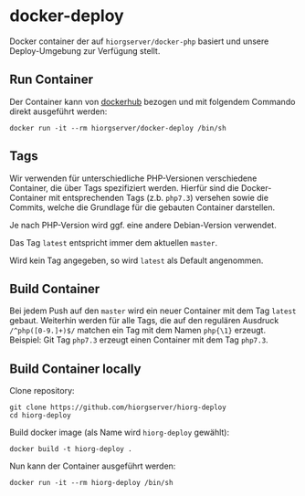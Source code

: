 # docker-deploy

Docker container der auf `hiorgserver/docker-php` basiert und unsere Deploy-Umgebung zur Verfügung stellt.

## Run Container 
Der Container kann von [dockerhub](https://hub.docker.com/r/hiorgserver/docker-deploy/) bezogen 
 und mit folgendem Commando direkt ausgeführt werden:

    docker run -it --rm hiorgserver/docker-deploy /bin/sh

## Tags
Wir verwenden für unterschiedliche PHP-Versionen verschiedene Container, die über Tags
 spezifiziert werden.
Hierfür sind die Docker-Container mit entsprechenden Tags (z.b. `php7.3`) versehen sowie
 die Commits, welche die Grundlage für die gebauten Container darstellen.

Je nach PHP-Version wird ggf. eine andere Debian-Version verwendet.

Das Tag `latest` entspricht immer dem aktuellen `master`.

Wird kein Tag angegeben, so wird `latest` als Default angenommen.

## Build Container
Bei jedem Push auf den `master` wird ein neuer Container mit dem Tag `latest` gebaut.
Weiterhin werden für alle Tags, die auf den regulären Ausdruck `/^php([0-9.]+)$/` matchen
 ein Tag mit dem Namen `php{\1}` erzeugt.
Beispiel: Git Tag `php7.3` erzeugt einen Container mit dem Tag `php7.3`.

## Build Container locally

Clone repository:

    git clone https://github.com/hiorgserver/hiorg-deploy
    cd hiorg-deploy

Build docker image (als Name wird `hiorg-deploy` gewählt):

    docker build -t hiorg-deploy .

Nun kann der Container ausgeführt werden: 

    docker run -it --rm hiorg-deploy /bin/sh
